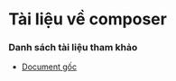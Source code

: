# Tài liệu về composer

### Danh sách tài liệu tham khảo

* [Document gốc](https://getcomposer.org/doc/)